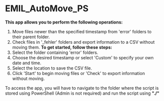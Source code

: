 # EMIL_AutoMove_PS
**This app allows you to perform the following operations:**
1. Move files newer than the specified timestamp from 'error' folders to their parent folder.
2. Check files in '_fehler' folders and export information to a CSV without moving them.
**To get started, follow these steps:**
1. Select the folder containing 'error' folders.
2. Choose the desired timestamp or select 'Custom' to specify your own date and time.
3. Select the location to save the CSV file.
4. Click 'Start' to begin moving files or 'Check' to export information without moving.

To access the app, you will have to navigate to the folder where the script is stored using PowerShell (Admin is not required) and run the script using **"./"**
